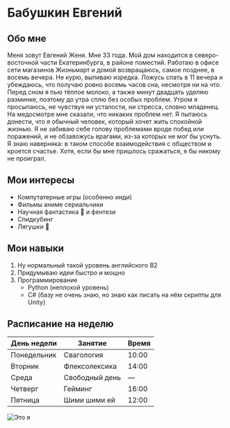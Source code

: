 # Бабушкин Евгений

## Обо мне
Меня зовут Евгений Женя. Мне 33 года. Мой дом находится в северо-восточной части Екатеринбурга, в районе поместий. Работаю в офисе сети магазинов Жизньмарт и домой возвращаюсь, самое позднее, в восемь вечера. Не курю, выпиваю изредка. Ложусь спать в 11 вечера и убеждаюсь, что получаю ровно восемь часов сна, несмотря ни на что. Перед сном я пью тёплое молоко, а также минут двадцать уделяю разминке, поэтому до утра сплю без особых проблем. Утром я просыпаюсь, не чувствуя ни усталости, ни стресса, словно младенец. На медосмотре мне сказали, что никаких проблем нет. Я пытаюсь донести, что я обычный человек, который хочет жить спокойной жизнью. Я не забиваю себе голову проблемами вроде побед или поражений, и не обзавожусь врагами, из-за которых не мог бы уснуть. Я знаю наверняка: в таком способе взаимодействия с обществом и кроется счастье. Хотя, если бы мне пришлось сражаться, я бы никому не проиграл.

## Мои интересы
- Компутатерные игры (особенно инди)
- Фильмы аниме сериальчики
- Научная фантастика :rocket: и фентези
- Спидкубинг
- Лягушки :frog:
  
## Мои навыки
1. Ну нормальный такой уровень английского B2
2. Придумываю идеи быстро и мощно
3. Программирование
   - Python (неплохой уровень)
   - C# (базу не очень знаю, но знаю как писать на нём скрипты для Unity)

## Расписание на неделю

| День недели   | Занятие                     | Время     |
|---------------|-----------------------------|-----------|
| Понедельник   | Свагология                  | 10:00     |
| Вторник       | Флексолексика               | 14:00     |
| Среда         | Свободный день              | —         |
| Четверг       | Гейминг                     | 16:00     |
| Пятница       | Шими шими ей                | 12:00     |

![Это я](https://preview.redd.it/77u83erxp89d1.jpeg?width=640&crop=smart&auto=webp&s=2453019eff1bb5d0bf14e5e4d5055070286b2b7b)
